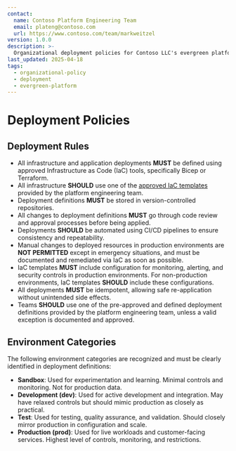 ```yaml
---
contact:
  name: Contoso Platform Engineering Team
  email: plateng@contoso.com
  url: https://www.contoso.com/team/markweitzel
version: 1.0.0
description: >-
  Organizational deployment policies for Contoso LLC's evergreen platform engineering.
last_updated: 2025-04-18
tags:
  - organizational-policy
  - deployment
  - evergreen-platform
---
```


# Deployment Policies

## Deployment Rules

- All infrastructure and application deployments **MUST** be defined using approved Infrastructure as Code (IaC) tools, specifically Bicep or Terraform.
- All infrastructure **SHOULD** use one of the [approved IaC templates](./standard-environment-definitions) provided by the platform engineering team.
- Deployment definitions **MUST** be stored in version-controlled repositories.
- All changes to deployment definitions **MUST** go through code review and approval processes before being applied.
- Deployments **SHOULD** be automated using CI/CD pipelines to ensure consistency and repeatability.
- Manual changes to deployed resources in production environments are **NOT PERMITTED** except in emergency situations, and must be documented and remediated via IaC as soon as possible.
- IaC templates **MUST** include configuration for monitoring, alerting, and security controls in production environments. For non-production environments, IaC templates **SHOULD** include these configurations.
- All deployments **MUST** be idempotent, allowing safe re-application without unintended side effects.
- Teams **SHOULD** use one of the pre-approved and defined deployment definitions provided by the platform engineering team, unless a valid exception is documented and approved.

## Environment Categories

The following environment categories are recognized and must be clearly identified in deployment definitions:

- **Sandbox**: Used for experimentation and learning. Minimal controls and monitoring. Not for production data.
- **Development (dev)**: Used for active development and integration. May have relaxed controls but should mimic production as closely as practical.
- **Test**: Used for testing, quality assurance, and validation. Should closely mirror production in configuration and scale.
- **Production (prod)**: Used for live workloads and customer-facing services. Highest level of controls, monitoring, and restrictions.

